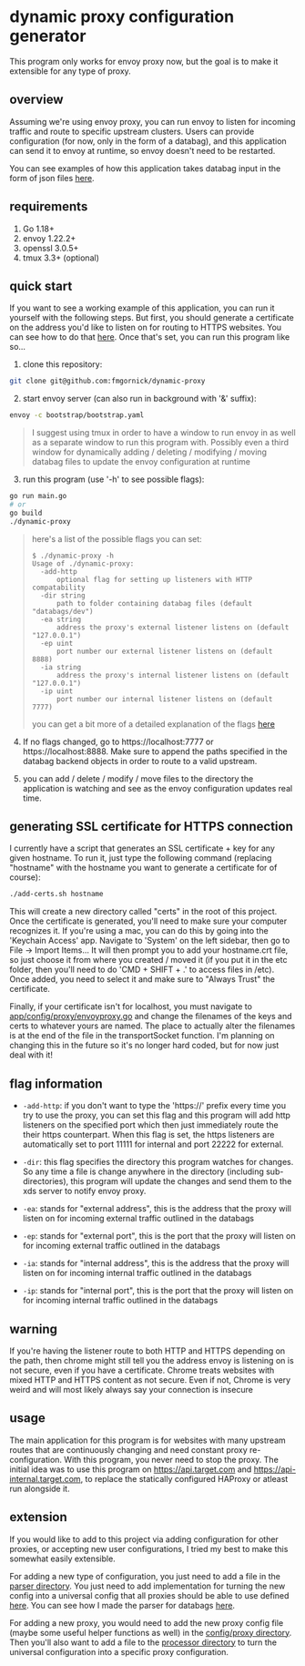 # dynamic proxy configuration generator

This program only works for envoy proxy now, but the goal is to make it extensible for any type of proxy.


## overview

Assuming we're using envoy proxy, you can run envoy to listen for incoming traffic and route to specific upstream clusters.  Users can provide configuration (for now, only in the form of a databag), and this application can send it to envoy at runtime, so envoy doesn't need to be restarted.

You can see examples of how this application takes databag input in the form of json files [here](https://git.target.com/FletcherGornick/dynamic-proxy/tree/main/databags).

## requirements

1. Go 1.18+
2. envoy 1.22.2+
3. openssl 3.0.5+
4. tmux 3.3+ (optional)


## quick start

If you want to see a working example of this application, you can run it yourself with the following steps.  But first, you should generate a certificate on the address you'd like to listen on for routing to HTTPS websites.  You can see how to do that [here](#ssl).  Once that's set, you can run this program like so...

1. clone this repository:
```sh
git clone git@github.com:fmgornick/dynamic-proxy
```

2. start envoy server (can also run in background with \'&\' suffix):
```sh
envoy -c bootstrap/bootstrap.yaml
```
> I suggest using tmux in order to have a window to run envoy in as well as a separate window to run this program with.  Possibly even a third window for dynamically adding / deleting / modifying / moving databag files to update the envoy configuration at runtime

3. run this program (use \'-h\' to see possible flags):
```sh
go run main.go
# or
go build
./dynamic-proxy
```

> here's a list of the possible flags you can set:
> ```
> $ ./dynamic-proxy -h
> Usage of ./dynamic-proxy:
>   -add-http
>     	optional flag for setting up listeners with HTTP compatability
>   -dir string
>     	path to folder containing databag files (default "databags/dev")
>   -ea string
>     	address the proxy's external listener listens on (default "127.0.0.1")
>   -ep uint
>     	port number our external listener listens on (default 8888)
>   -ia string
>     	address the proxy's internal listener listens on (default "127.0.0.1")
>   -ip uint
>     	port number our internal listener listens on (default 7777)
> ```
> you can get a bit more of a detailed explanation of the flags [here](#flags)


4.  If no flags changed, go to https://localhost:7777 or https://localhost:8888.  Make sure to append the paths specified in the databag backend objects in order to route to a valid upstream.

5. you can add / delete / modify / move files to the directory the application is watching and see as the envoy configuration updates real time.


## <a name="ssl"></a> generating SSL certificate for HTTPS connection
I currently have a script that generates an SSL certificate + key for any given hostname.  To run it, just type the following command (replacing "hostname" with the hostname you want to generate a certificate for of course):
```sh
./add-certs.sh hostname
```

This will create a new directory called "certs" in the root of this project.  Once the certificate is generated, you'll need to make sure your computer recognizes it.  If you're using a mac, you can do this by going into the 'Keychain Access' app.  Navigate to 'System' on the left sidebar, then go to File -> Import Items...  It will then prompt you to add your hostname.crt file, so just choose it from where you created / moved it (if you put it in the etc folder, then you'll need to do 'CMD + SHIFT + .' to access files in /etc).  Once added, you need to select it and make sure to "Always Trust" the certificate.

Finally, if your certificate isn't for localhost, you must navigate to [app/config/proxy/envoyproxy.go](https://github.com/fmgornick/dynamic-proxy/blob/main/app/config/proxy/envoyproxy.go) and change the filenames of the keys and certs to whatever yours are named.  The place to actually alter the filenames is at the end of the file in the transportSocket function.  I'm planning on changing this in the future so it's no longer hard coded, but for now just deal with it!

## <a name="flags"></a> flag information
- `-add-http`: if you don't want to type the 'https://' prefix every time you try to use the proxy, you can set this flag and this program will add http listeners on the specified port which then just immediately route the their https counterpart.  When this flag is set, the https listeners are automatically set to port 11111 for internal and port 22222 for external.

- `-dir`: this flag specifies the directory this program watches for changes.  So any time a file is change anywhere in the directory (including sub-directories), this program will update the changes and send them to the xds server to notify envoy proxy.

- `-ea`: stands for "external address", this is the address that the proxy will listen on for incoming external traffic outlined in the databags

- `-ep`: stands for "external port", this is the port that the proxy will listen on for incoming external traffic outlined in the databags

- `-ia`: stands for "internal address", this is the address that the proxy will listen on for incoming internal traffic outlined in the databags

- `-ip`: stands for "internal port", this is the port that the proxy will listen on for incoming internal traffic outlined in the databags

## warning
If you're having the listener route to both HTTP and HTTPS depending on the path, then chrome might still tell you the address envoy is listening on is not secure, even if you have a certificate.  Chrome treats websites with mixed HTTP and HTTPS content as not secure.  Even if not, Chrome is very weird and will most likely always say your connection is insecure

## usage
The main application for this program is for websites with many upstream routes that are continuously changing and need constant proxy re-configuration.  With this program, you never need to stop the proxy.  The initial idea was to use this program on https://api.target.com and https://api-internal.target.com, to replace the statically configured HAProxy or atleast run alongside it.


## extension
If you would like to add to this project via adding configuration for other proxies, or accepting new user configurations, I tried my best to make this somewhat easily extensible.

For adding a new type of configuration, you just need to add a file in the [parser directory](https://git.target.com/FletcherGornick/dynamic-proxy/tree/main/utils/parser).  You just need to add implementation for turning the new config into a universal config that all proxies should be able to use defined [here](https://git.target.com/FletcherGornick/dynamic-proxy/blob/main/utils/config/universal/config.go).  You can see how I made the parser for databags [here](https://git.target.com/FletcherGornick/dynamic-proxy/blob/main/utils/parser/databag.go).

For adding a new proxy, you would need to add the new proxy config file (maybe some useful helper functions as well) in the [config/proxy directory](https://git.target.com/FletcherGornick/dynamic-proxy/tree/main/utils/config/proxy).  Then you'll also want to add a file to the [processor directory](https://git.target.com/FletcherGornick/dynamic-proxy/tree/main/utils/processor) to turn the universal configuration into a specific proxy configuration.

